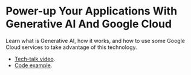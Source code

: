 # **Power-up Your Applications With Generative AI And Google Cloud**

Learn what is Generative AI, how it works, and how to use some Google Cloud services to take advantage of this technology.

* [Tech-talk video](https://www.youtube.com/live/BPM-WtCtamY?si=Ioib0wB65HZAAEEZ&t=14580).
* [Code example](generative_ai_on_google_cloud_demo.ipynb).
